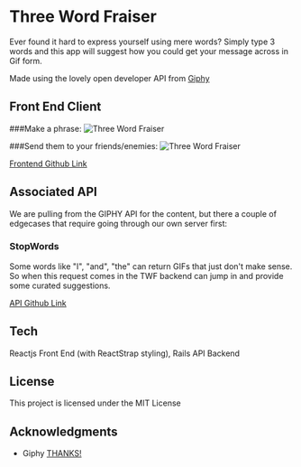 # Three Word Fraiser
Ever found it hard to express yourself using mere words?
 Simply type 3 words and this app will suggest how you could get your message across in Gif form.

Made using the lovely open developer API from [Giphy](https://giphy.com/)

## Front End Client
###Make a phrase:
![Three Word Fraiser](http://preview.ibb.co/bYG0nk/Screen_Shot_2017_06_27_at_11_40_15.png)

###Send them to your friends/enemies:
![Three Word Fraiser](http://preview.ibb.co/meZmSk/Screen_Shot_2017_06_27_at_11_40_26.png)

[Frontend Github Link](https://github.com/jonathanandrewsuk/twf-front)

## Associated API

We are pulling from the GIPHY API for the content, but there a couple of edgecases that require going through our own server first:


### StopWords

Some words like "I", "and", "the" can return GIFs that just don't make sense. So when this request comes in the TWF backend can jump in and provide some curated suggestions.

[API Github Link](https://github.com/twf-back)

## Tech

Reactjs Front End (with ReactStrap styling), Rails API Backend

## License

This project is licensed under the MIT License

## Acknowledgments

* Giphy [THANKS!](https://giphy.com/gifs/mailchimp-thanks-applause-26BGM86XngBjKOqXu)
